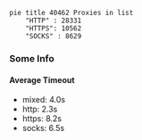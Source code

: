 
```mermaid
pie title 40462 Proxies in list
    "HTTP" : 28331
    "HTTPS": 10562
    "SOCKS" : 8629
```

### Some Info
#### Average Timeout

- mixed: 4.0s
- http: 2.3s
- https: 8.2s
- socks: 6.5s